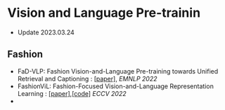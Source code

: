 # Vision and Language Pre-trainin

* Update 2023.03.24

## Fashion 
* FaD-VLP: Fashion Vision-and-Language Pre-training towards Unified Retrieval and Captioning : [[paper]](https://arxiv.org/abs/1804.07612), *EMNLP 2022*
* FashionViL: Fashion-Focused Vision-and-Language Representation Learning : [[paper]](https://arxiv.org/abs/2207.08150),[[code]](https://github.com/BrandonHanx/mmf) *ECCV 2022*
* 

